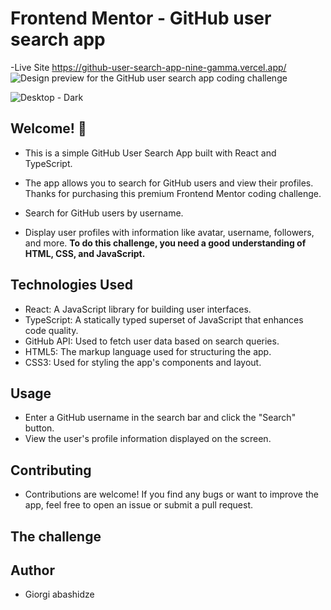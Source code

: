 

# Frontend Mentor - GitHub user search app

-Live Site https://github-user-search-app-nine-gamma.vercel.app/
![Design preview for the GitHub user search app coding challenge](./preview.jpg)

 ![Desktop - Dark](https://github.com/Abashidzeofficial/github-user-search-app/assets/114133338/34feee72-1e9e-44aa-8f20-30ce69aa581d)
## Welcome! 👋

- This is a simple GitHub User Search App built with React and TypeScript.
- The app allows you to search for GitHub users and view their profiles.
Thanks for purchasing this premium Frontend Mentor coding challenge.


- Search for GitHub users by username.
- Display user profiles with information like avatar, username, followers, and more.
**To do this challenge, you need a good understanding of HTML, CSS, and JavaScript.**

## Technologies Used
 - React: A JavaScript library for building user interfaces.
 - TypeScript: A statically typed superset of JavaScript that enhances code quality.
 - GitHub API: Used to fetch user data based on search queries.
 - HTML5: The markup language used for structuring the app.
 - CSS3: Used for styling the app's components and layout.

## Usage
- Enter a GitHub username in the search bar and click the "Search" button.
- View the user's profile information displayed on the screen.

## Contributing
 - Contributions are welcome! If you find any bugs or want to improve the app, feel free to open an issue or submit a pull request.
## The challenge

## Author
- Giorgi abashidze

